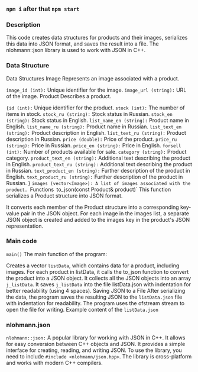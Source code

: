### `npm i` after that `npm start`


### Description
This code creates data structures for products and their images, serializes this data into JSON format, and saves the result into a file. The nlohmann::json library is used to work with JSON in C++.


### Data Structure
Data Structures
Image
Represents an image associated with a product.

`image_id (int):` Unique identifier for the image.
`image_url (string):` URL of the image.
Product
Describes a product.

`{id (int):` Unique identifier for the product.
`stock (int):` The number of items in stock.
`stock_ru (string):` Stock status in Russian.
`stock_en (string):` Stock status in English.
`list_name_en (string):` Product name in English.
`list_name_ru (string):` Product name in Russian.
`list_text_en (string):` Product description in English.
`list_text_ru (string):` Product description in Russian.
`price (double):` Price of the product.
`price_ru (string):` Price in Russian.
`price_en (string):` Price in English.
`forsell (int):` Number of products available for sale.
`category (string):` Product category.
`product_text_en (string):` Additional text describing the product in English.
`product_text_ru (string):` Additional text describing the product in Russian.
`text_product_en (string):` Further description of the product in English.
`text_product_ru (string):` Further description of the product in Russian.
}
`images (vector<Image>): A list of images associated with the product.
`Functions`
`to_json(const Product& product)`
This function serializes a Product structure into JSON format.

It converts each member of the Product structure into a corresponding key-value pair in the JSON object.
For each image in the images list, a separate JSON object is created and added to the images key in the product's JSON representation.

### Main code
`main()`
The main function of the program:

Creates a vector `listData`, which contains data for a product, including images.
For each product in listData, it calls the to_json function to convert the product into a JSON object.
It collects all the JSON objects into an array `j_listData`.
It saves `j_listData` into the file listData.json with indentation for better readability (using 4 spaces).
Saving JSON to a File
After serializing the data, the program saves the resulting JSON to the `listData.json` file with indentation for readability.
The program uses the ofstream stream to open the file for writing.
Example content of the `listData.json`

### nlohmann.json
`nlohmann::json:` A popular library for working with JSON in C++.
It allows for easy conversion between C++ objects and JSON.
It provides a simple interface for creating, reading, and writing JSON.
To use the library, you need to include `#include <nlohmann/json.hpp>`. The library is cross-platform and works with modern C++ compilers.